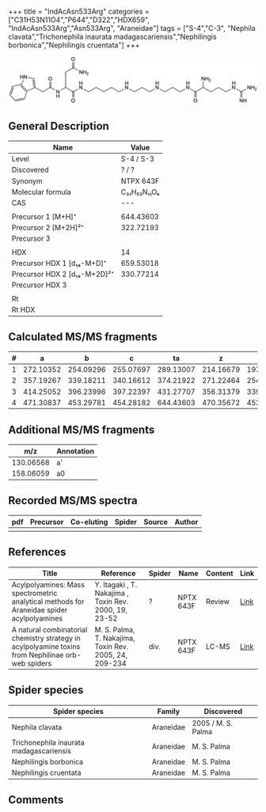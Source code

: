 +++
title = "IndAcAsn533Arg"
categories = ["C31H53N11O4","P644","D322","HDX659",
"IndAcAsn533Arg","Asn533Arg",
"Araneidae"]
tags = ["S-4","C-3",
"Nephila clavata","Trichonephila inaurata madagascariensis","Nephilingis borbonica","Nephilingis cruentata"]
+++

![](/img/IndAcAsn533Arg.png)

## General Description

| Name                         | Value       |
|------------------------------|-------------|
| Level                        | S-4 / S-3           |
| Discovered                   | ? / ?       |
| Synonym                      | NTPX 643F   |
| Molecular formula            | C₃₁H₅₃N₁₁O₄ |
| CAS                          | ---         |
|                              |             |
| Precursor 1 [M+H]⁺           | 644.43603   |
| Precursor 2 [M+2H]²⁺         | 322.72193   |
| Precursor 3                  |             |
|                              |             |
| HDX                          | 14          |
| Precursor HDX 1 [d₁₄-M+D]⁺   | 659.53018   |
| Precursor HDX 2 [d₁₄-M+2D]²⁺ | 330.77214   |
| Precursor HDX 3              |             |
|                              |             |
| Rt                           |             |
| Rt HDX                       |             |

## Calculated MS/MS fragments

| # | a         | b         | c         | ta        | z         | y         | tz        |
|---|-----------|-----------|-----------|-----------|-----------|-----------|-----------|
| 1 | 272.10352 | 254.09296 | 255.07697 | 289.13007 | 214.16679 | 197.14024 | 231.19334 |
| 2 | 357.19267 | 339.18211 | 340.16612 | 374.21922 | 271.22464 | 254.19809 | 288.25119 |
| 3 | 414.25052 | 396.23996 | 397.22397 | 431.27707 | 356.31379 | 339.28724 | 373.34034 |
| 4 | 471.30837 | 453.29781 | 454.28182 | 644.43603 | 470.35672 | 453.33017 | 487.38327 |

## Additional MS/MS fragments

| m/z       | Annotation |
|-----------|------------|
| 130.06568 | a'         |
| 158.06059 | a0         |

## Recorded MS/MS spectra

| pdf | Precursor | Co-eluting | Spider | Source | Author |
|-----|-----------|------------|--------|--------|--------|
|     |           |            |        |        |        |

## References

| Title                                                                                              | Reference                                              | Spider | Name      | Content | Link                                                              |
|----------------------------------------------------------------------------------------------------|--------------------------------------------------------|--------|-----------|---------|-------------------------------------------------------------------|
| Acylpolyamines: Mass spectrometric analytical methods for Araneidae spider acylpolyamines          | Y. Itagaki , T. Nakajima , Toxin Rev. 2000, 19, 23-52  | ?      | NPTX 643F | Review  | [Link](https://www.tandfonline.com/doi/abs/10.1081/TXR-100100314) |
| A natural combinatorial chemistry strategy in acylpolyamine toxins from Nephilinae orb-web spiders | M. S. Palma, T. Nakajima, Toxin Rev. 2005, 24, 209-234 | div.   | NPTX 643F | LC-MS   | [Link](https://www.tandfonline.com/doi/abs/10.1081/TXR-200057857) |

## Spider species

| Spider species                    | Family    | Discovered         |
|-----------------------------------|-----------|--------------------|
| Nephila clavata                   | Araneidae | 2005 / M. S. Palma |
| Trichonephila inaurata madagascariensis | Araneidae | M. S. Palma        |
| Nephilingis borbonica             | Araneidae | M. S. Palma        |
| Nephilingis cruentata             | Araneidae | M. S. Palma        |

## Comments